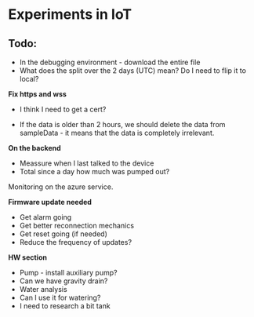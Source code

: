 # Experiments in IoT

## Todo:

* In the debugging environment - download the entire file  
* What does the split over the 2 days (UTC) mean? Do I need to flip it to local?


**Fix https and wss**
* I think I need to get a cert?

* If the data is older than 2 hours, we should delete the data from sampleData - it means that the data is completely irrelevant.

**On the backend**
- Meassure when I last talked to the device
- Total since a day how much was pumped out?

Monitoring on the azure service.

**Firmware update needed**
* Get alarm going
* Get better reconnection mechanics
* Get reset going (if needed)
* Reduce the frequency of updates?

**HW section**
* Pump - install auxiliary pump?
* Can we have gravity drain?
* Water analysis
* Can I use it for watering?
* I need to research a bit tank

